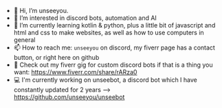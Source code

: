 - 👋 Hi, I’m unseeyou.
- 👀 I’m interested in discord bots, automation and AI
- 🌱 I’m currently learning kotlin & python, plus a little bit of javascript and html and css to make websites, as well as how to use computers in general
- 📫 How to reach me: `unseeyou` on discord, my fiverr page has a contact button, or right here on github
- 💸 Check out my fiverr gig for custom discord bots if that is a thing you want: https://www.fiverr.com/share/rARza0
- 💻 I'm currently working on unseebot, a discord bot which I have constantly updated for 2 years --> https://github.com/unseeyou/unseebot
